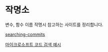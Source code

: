 # 작명소

변수, 함수 이름 작명시 참고하는 사이트를 정리합니다.

[searching-commits](https://docs.github.com/en/github/searching-for-information-on-github/searching-on-github/searching-commits)

[마이크로소프트 코드 검색 예시](https://github.com/search?p=4&q=toast+language%3ATypeScript+org%3Amicrosoft&type=Code)
